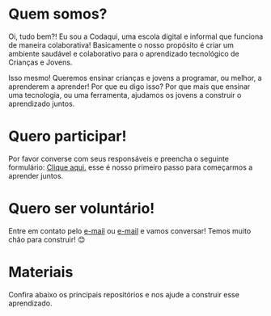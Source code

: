 # Quem somos?

Oi, tudo bem?! Eu sou a Codaqui, uma escola digital e informal que funciona de maneira colaborativa! Basicamente o nosso propósito é criar um ambiente saudável e colaborativo para o aprendizado tecnológico de Crianças e Jovens. 

Isso mesmo! Queremos ensinar crianças e jovens a programar, ou melhor, a aprenderem a aprender! Por que eu digo isso? Por que mais que ensinar uma tecnologia, ou uma ferramenta, ajudamos os jovens a construir o aprendizado juntos.

# Quero participar!

Por favor converse com seus responsáveis e preencha o seguinte formulário: [Clique aqui.](https://forms.gle/Tvq8Wx3MMNMKV5Tr8) esse é nosso primeiro passo para começarmos a aprender juntos.

# Quero ser voluntário!

Entre em contato pelo [e-mail](mailto:faleconosco@codaqui.dev) ou [e-mail](mailto:enderson@codaqui.dev) e vamos conversar! Temos muito chão para construir! 😊

# Materiais

Confira abaixo os principais repositórios e nos ajude a construir esse aprendizado.
